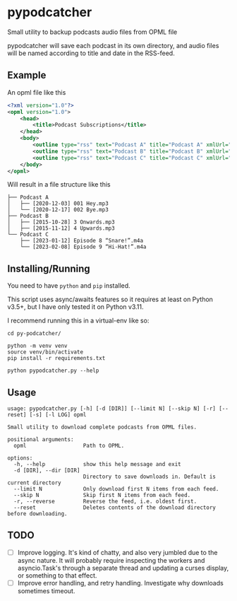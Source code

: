 # pypodcatcher
Small utility to backup podcasts audio files from OPML file

pypodcatcher will save each podcast in its own directory, and audio files will be
named according to title and date in the RSS-feed.


## Example
An opml file like this
```xml
<?xml version="1.0"?>
<opml version="1.0">
    <head>
        <title>Podcast Subscriptions</title>
    </head>
    <body>
        <outline type="rss" text="Podcast A" title="Podcast A" xmlUrl="https://www.example.com/episodes?format=rss" htmlUrl="https://www.example.com/" />
		<outline type="rss" text="Podcast B" title="Podcast B" xmlUrl="https://www.example.com/rss.xml" htmlUrl="https://www.example.com/" />
		<outline type="rss" text="Podcast C" title="Podcast C" xmlUrl="https://www.example.com/feed" htmlUrl="https://www.example.com/" />
	</body>
</opml>
```


Will result in a file structure like this
```
├── Podcast A
│   ├── [2020-12-03] 001 Hey.mp3
│   └── [2020-12-17] 002 Bye.mp3
├── Podcast B
│   ├── [2015-10-28] 3 Onwards.mp3
│   ├── [2015-11-12] 4 Upwards.mp3
└── Podcast C
    ├── [2023-01-12] Episode 8 “Snare!”.m4a
    └── [2023-02-08] Episode 9 “Hi-Hat!”.m4a
```


## Installing/Running
You need to have `python` and `pip` installed.

This script uses async/awaits features so it requires at least on Python v3.5+,
but I have only tested it on Python v3.11.

I recommend running this in a virtual-env like so:
```shell
cd py-podcatcher/

python -m venv venv
source venv/bin/activate
pip install -r requirements.txt

python pypodcatcher.py --help
```


## Usage
```
usage: pypodcatcher.py [-h] [-d [DIR]] [--limit N] [--skip N] [-r] [--reset] [-s] [-l LOG] opml

Small utility to download complete podcasts from OPML files.

positional arguments:
  opml                  Path to OPML.

options:
  -h, --help            show this help message and exit
  -d [DIR], --dir [DIR]
                        Directory to save downloads in. Default is current directory
  --limit N             Only download first N items from each feed.
  --skip N              Skip first N items from each feed.
  -r, --reverse         Reverse the feed, i.e. oldest first.
  --reset               Deletes contents of the download directory before downloading.
```


## TODO
- [ ] Improve logging. It's kind of chatty, and also very jumbled due to the async nature.
It will probably require inspecting the workers and asyncio.Task's through a
separate thread and updating a curses display, or something to that effect.
- [ ] Improve error handling, and retry handling. Investigate why downloads sometimes timeout.
